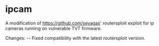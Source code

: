 # ipcam
A modification of https://github.com/sevagas' routersploit exploit for ip cameras running on vulnerable TVT firmware.

Changes:
-- Fixed compatibility with the latest routersploit version.
